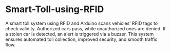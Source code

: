 # Smart-Toll-using-RFID
A smart toll system using RFID and Arduino scans vehicles’ RFID tags to check validity. Authorized cars pass, while unauthorized ones are denied. If a stolen car is detected, an alert is triggered via a buzzer. This system ensures automated toll collection, improved security, and smooth traffic flow.
